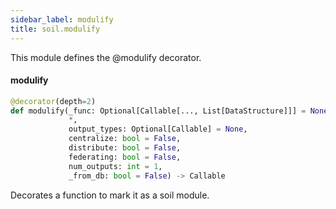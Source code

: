 ```yaml
---
sidebar_label: modulify
title: soil.modulify
---
```


This module defines the @modulify decorator.

#### modulify

```python
@decorator(depth=2)
def modulify(_func: Optional[Callable[..., List[DataStructure]]] = None,
             *,
             output_types: Optional[Callable] = None,
             centralize: bool = False,
             distribute: bool = False,
             federating: bool = False,
             num_outputs: int = 1,
             _from_db: bool = False) -> Callable
```

Decorates a function to mark it as a soil module.

